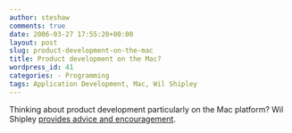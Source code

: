 ```yaml
---
author: steshaw
comments: true
date: 2006-03-27 17:55:20+00:00
layout: post
slug: product-development-on-the-mac
title: Product development on the Mac?
wordpress_id: 41
categories: - Programming
tags: Application Development, Mac, Wil Shipley
---
```


Thinking about product development particularly on the Mac platform? Wil Shipley [provides advice and encouragement](http://wilshipley.com/blog/2005/06/student-talk-from-wwdc-2005.html).

